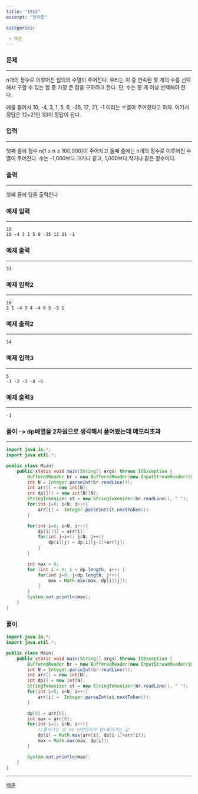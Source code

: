 ```yaml
---
title: "1912"
excerpt: "연속합"

categories:

 - 백준 
---
```


### 문제

---

n개의 정수로 이루어진 임의의 수열이 주어진다. 우리는 이 중 연속된 몇 개의 수를 선택해서 구할 수 있는 합 중 가장 큰 합을 구하려고 한다. 단, 수는 한 개 이상 선택해야 한다.

예를 들어서 10, -4, 3, 1, 5, 6, -35, 12, 21, -1 이라는 수열이 주어졌다고 하자. 여기서 정답은 12+21인 33이 정답이 된다.



### 입력

---

첫째 줄에 정수 n(1 ≤ n ≤ 100,000)이 주어지고 둘째 줄에는 n개의 정수로 이루어진 수열이 주어진다. 수는 -1,000보다 크거나 같고, 1,000보다 작거나 같은 정수이다.





### 출력

---

첫째 줄에 답을 출력한다







### 예제 입력

---

```
10
10 -4 3 1 5 6 -35 12 21 -1
```



### 예제 출력

---

```
33
```



### 예제 입력2

---

```
10
2 1 -4 3 4 -4 6 5 -5 1
```



### 예제 출력2

---

```
14
```



### 예제 입력3

---

```
5
-1 -2 -3 -4 -5
```



### 예제 출력3

---

```
-1
```





### 풀이 -> dp배열을 2차원으로 생각해서 풀어봤는데 메모리초과

---

```java
import java.io.*;
import java.util.*;

public class Main{
    public static void main(String[] args) throws IOException {
        BufferedReader br = new BufferedReader(new InputStreamReader(System.in));
        int N = Integer.parseInt(br.readLine());
        int arr[] = new int[N];
        int dp[][] = new int[N][N];
        StringTokenizer st = new StringTokenizer(br.readLine(), " ");
        for(int i=0; i<N; i++){
            arr[i] =  Integer.parseInt(st.nextToken());
        }

        for(int i=0; i<N; i++){
            dp[i][i] = arr[i];
            for(int j=i+1; j<N; j++){
                dp[i][j] = dp[i][j-1]+arr[j];
            }
        }

        int max = 0;
        for (int i = 0; i < dp.length; i++) {
            for(int j=0; j<dp.length; j++){
                max = Math.max(max, dp[i][j]);
            }
        }
        System.out.println(max);
    }
}
```





### 풀이

```java
import java.io.*;
import java.util.*;

public class Main{
    public static void main(String[] args) throws IOException {
        BufferedReader br = new BufferedReader(new InputStreamReader(System.in));
        int N = Integer.parseInt(br.readLine());
        int arr[] = new int[N];
        int dp[] = new int[N];
        StringTokenizer st = new StringTokenizer(br.readLine(), " ");
        for(int i=0; i<N; i++){
            arr[i] =  Integer.parseInt(st.nextToken());
        }

        dp[0] = arr[0];
        int max = arr[0];
        for(int i=1; i<N; i++){
            //들어가는 값 vs 이전까지의 합+들어가는 값
            dp[i] = Math.max(arr[i], dp[i-1]+arr[i]);
            max = Math.max(max, dp[i]);
        }

        System.out.println(max);
    }
}
```









---

[백준](https://www.acmicpc.net/problem/1912)



